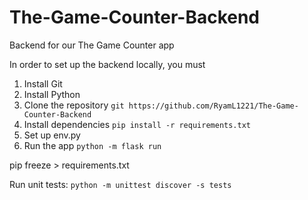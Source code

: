 # The-Game-Counter-Backend

Backend for our The Game Counter app

In order to set up the backend locally, you must

1. Install Git
2. Install Python
3. Clone the repository `git https://github.com/RyamL1221/The-Game-Counter-Backend`
4. Install dependencies `pip install -r requirements.txt`
5. Set up env.py
6. Run the app `python -m flask run `

pip freeze > requirements.txt

Run unit tests: `python -m unittest discover -s tests`